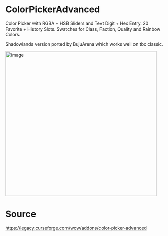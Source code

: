 # ColorPickerAdvanced
Color Picker with RGBA + HSB Sliders and Text Digit + Hex Entry.  20 Favorite + History Slots.  Swatches for Class, Faction, Quality and Rainbow Colors.

Shadowlands version ported by BujuArena which works well on tbc classic.

<img width="477" height="454" alt="image" src="https://github.com/user-attachments/assets/8231d450-4c45-4d62-b696-67dd1cdf9360" />

# Source 
https://legacy.curseforge.com/wow/addons/color-picker-advanced
